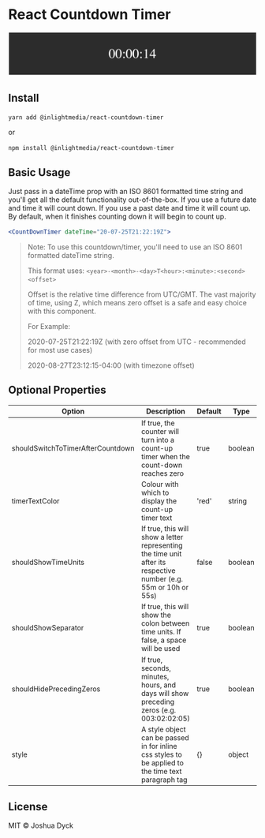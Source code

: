 # React Countdown Timer

![demo-image](./README-DEMO.gif)

## Install

`yarn add @inlightmedia/react-countdown-timer`

or

`npm install @inlightmedia/react-countdown-timer`

## Basic Usage

Just pass in a dateTime prop with an ISO 8601 formatted time string and you'll get all the default functionality out-of-the-box. If you use a future date and time it will count down. If you use a past date and time it will count up. By default, when it finishes counting down it will begin to count up.

```jsx
<CountDownTimer dateTime="20-07-25T21:22:19Z">
```

> Note: To use this countdown/timer, you'll need to use an ISO 8601 formatted dateTime string.
>
> This format uses: `<year>-<month>-<day>T<hour>:<minute>:<second><offset>`
>
> Offset is the relative time difference from UTC/GMT. The vast majority of time, using Z, which means zero offset is a safe and easy choice with this component.
> 
> For Example:
>
> 2020-07-25T21:22:19Z (with zero offset from UTC - recommended for most use cases)
>
> 2020-08-27T23:12:15-04:00 (with timezone offset)

## Optional Properties

| Option                              | Description                                                                                                      | Default | Type    |
|-------------------------------------|------------------------------------------------------------------------------------------------------------------|---------|---------|
| shouldSwitchToTimerAfterCountdown   | If true, the counter will turn into a count-up timer when the count-down reaches zero                            | true    | boolean |
| timerTextColor                      | Colour with which to display the count-up timer text                                                             | 'red'   | string  |
| shouldShowTimeUnits                 | If true, this will show a letter representing the time unit after its respective number (e.g. 55m or 10h or 55s) | false   | boolean |
| shouldShowSeparator                 | If true, this will show the colon between time units. If false, a space will be used                             | true    | boolean |
| shouldHidePrecedingZeros            | If true, seconds, minutes, hours, and days will show preceding zeros (e.g. 003:02:02:05)                         | true    | boolean |
| style                               | A style object can be passed in for inline css styles to be applied to the time text paragraph tag               | {}      | object  |

## License

MIT © Joshua Dyck
